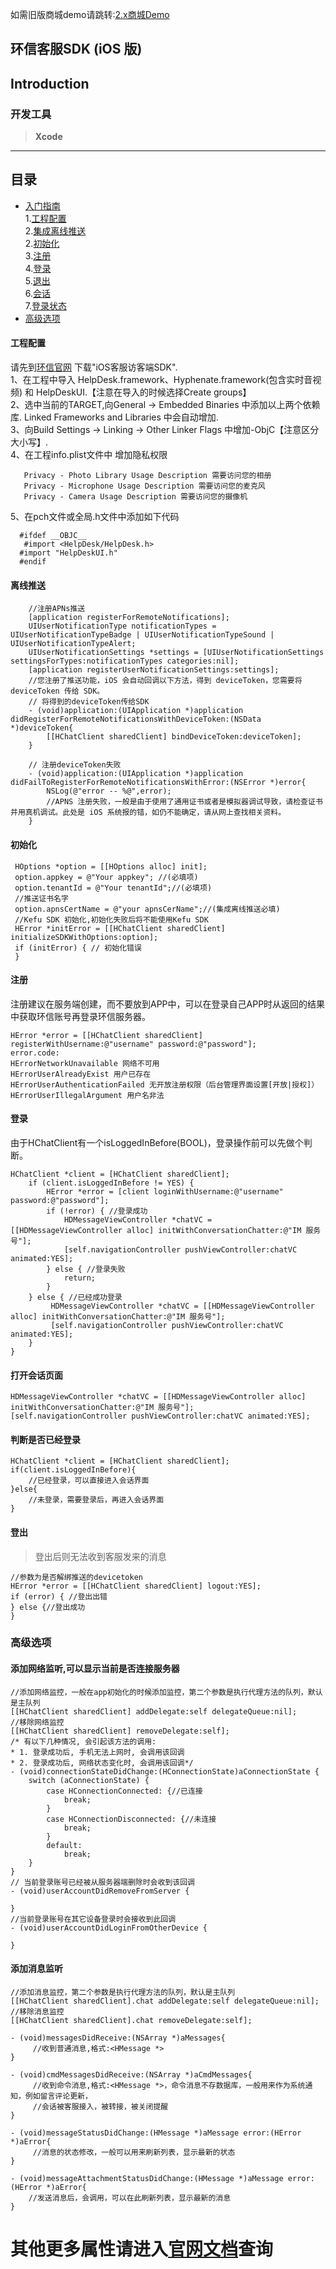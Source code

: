 
如需旧版商城demo请跳转:[2.x商城Demo](https://github.com/easemob/helpdeskdemo-ios/tree/master-2.x)

## 环信客服SDK (iOS 版)


## Introduction


### 开发工具

> **Xcode**


----

## 目录

* [入门指南](#Getting_started_guide)<br>
  1.[工程配置](#Guide_build) <br>
  2.[集成离线推送](#Guide_APNs) <br>
  2.[初始化](#Guide_init)<br>
  3.[注册](#Guide_register)<br>
  4.[登录](#Guide_login)<br>
  5.[退出](#Guide_logout)<br>
  6.[会话](#Guide_Chat)<br>
  7.[登录状态](#Guide_Login_Status)<br>
* [高级选项](#Advanced_Option)<br>


#### <A NAME="Guide_build"></A>工程配置
 请先到[环信官网](http://www.easemob.com/download/cs) 下载"iOS客服访客端SDK".<br>
 1、在工程中导入 HelpDesk.framework、Hyphenate.framework(包含实时音视频) 和 HelpDeskUI.【注意在导入的时候选择Create groups】<br>
 2、选中当前的TARGET,向General → Embedded Binaries 中添加以上两个依赖库. Linked Frameworks and Libraries 中会自动增加. <br>
 3、向Build Settings → Linking → Other Linker Flags 中增加-ObjC【注意区分大小写】. <br>
 4、在工程info.plist文件中 增加隐私权限 <br>
 ```
    Privacy - Photo Library Usage Description 需要访问您的相册
    Privacy - Microphone Usage Description 需要访问您的麦克风
    Privacy - Camera Usage Description 需要访问您的摄像机
 ```
 5、在pch文件或全局.h文件中添加如下代码<br>
 ```
   #ifdef __OBJC__
    #import <HelpDesk/HelpDesk.h>
   #import "HelpDeskUI.h"
   #endif
   ```
#### <A NAME="Guide_APNs"></A>离线推送
```
    //注册APNs推送
    [application registerForRemoteNotifications];
    UIUserNotificationType notificationTypes = UIUserNotificationTypeBadge | UIUserNotificationTypeSound |   UIUserNotificationTypeAlert;
    UIUserNotificationSettings *settings = [UIUserNotificationSettings settingsForTypes:notificationTypes categories:nil];
    [application registerUserNotificationSettings:settings];
    //您注册了推送功能，iOS 会自动回调以下方法，得到 deviceToken，您需要将 deviceToken 传给 SDK。
    // 将得到的deviceToken传给SDK
    - (void)application:(UIApplication *)application didRegisterForRemoteNotificationsWithDeviceToken:(NSData *)deviceToken{
        [[HChatClient sharedClient] bindDeviceToken:deviceToken];
    }

    // 注册deviceToken失败
    - (void)application:(UIApplication *)application didFailToRegisterForRemoteNotificationsWithError:(NSError *)error{
        NSLog(@"error -- %@",error);
        //APNS 注册失败，一般是由于使用了通用证书或者是模拟器调试导致，请检查证书并用真机调试。此处是 iOS 系统报的错，如仍不能确定，请从网上查找相关资料。
    }
```
#### <A NAME="Guide_init"></A>初始化
```
 HOptions *option = [[HOptions alloc] init];
 option.appkey = @"Your appkey"; //(必填项)
 option.tenantId = @"Your tenantId";//(必填项)
 //推送证书名字
 option.apnsCertName = @"your apnsCerName";//(集成离线推送必填)
 //Kefu SDK 初始化,初始化失败后将不能使用Kefu SDK
 HError *initError = [[HChatClient sharedClient] initializeSDKWithOptions:option];
 if (initError) { // 初始化错误
 }
 ```

#### <A NAME="Guide_register"></A>注册

注册建议在服务端创建，而不要放到APP中，可以在登录自己APP时从返回的结果中获取环信账号再登录环信服务器。
```
HError *error = [[HChatClient sharedClient] registerWithUsername:@"username" password:@"password"];
error.code:
HErrorNetworkUnavailable 网络不可用
HErrorUserAlreadyExist 用户已存在
HErrorUserAuthenticationFailed 无开放注册权限（后台管理界面设置[开放|授权]）
HErrorUserIllegalArgument 用户名非法
```
#### <A NAME="Guide_login"></A>登录
由于HChatClient有一个isLoggedInBefore(BOOL)，登录操作前可以先做个判断。
```
HChatClient *client = [HChatClient sharedClient];
    if (client.isLoggedInBefore != YES) {
        HError *error = [client loginWithUsername:@"username" password:@"password"];
        if (!error) { //登录成功
            HDMessageViewController *chatVC = [[HDMessageViewController alloc] initWithConversationChatter:@"IM 服务号"];
            [self.navigationController pushViewController:chatVC animated:YES];
        } else { //登录失败
            return;
        }
    } else { //已经成功登录
         HDMessageViewController *chatVC = [[HDMessageViewController alloc] initWithConversationChatter:@"IM 服务号"];
         [self.navigationController pushViewController:chatVC animated:YES];
    }
}

```

#### <A NAME="Guide_Chat"></A>打开会话页面

```
HDMessageViewController *chatVC = [[HDMessageViewController alloc] initWithConversationChatter:@"IM 服务号"];
[self.navigationController pushViewController:chatVC animated:YES];
```
#### <A NAME="Guide_Login_Status"></A>判断是否已经登录

```
HChatClient *client = [HChatClient sharedClient];
if(client.isLoggedInBefore){
    //已经登录，可以直接进入会话界面
}else{
    //未登录，需要登录后，再进入会话界面
}
```
#### <A NAME="Guide_logout"></A>登出
>登出后则无法收到客服发来的消息
```
//参数为是否解绑推送的devicetoken
HError *error = [[HChatClient sharedClient] logout:YES];
if (error) { //登出出错
} else {//登出成功
}
```
### <A NAME="Advanced_Option"></A>高级选项

#### 添加网络监听,可以显示当前是否连接服务器

```
//添加网络监控，一般在app初始化的时候添加监控，第二个参数是执行代理方法的队列，默认是主队列
[[HChatClient sharedClient] addDelegate:self delegateQueue:nil];
//移除网络监控
[[HChatClient sharedClient] removeDelegate:self];
/* 有以下几种情况, 会引起该方法的调用:
* 1. 登录成功后, 手机无法上网时, 会调用该回调
* 2. 登录成功后, 网络状态变化时, 会调用该回调*/
- (void)connectionStateDidChange:(HConnectionState)aConnectionState {
    switch (aConnectionState) {
        case HConnectionConnected: {//已连接
            break;
        }
        case HConnectionDisconnected: {//未连接
            break;
        }
        default:
            break;
    }
}
// 当前登录账号已经被从服务器端删除时会收到该回调
- (void)userAccountDidRemoveFromServer {
    
}
//当前登录账号在其它设备登录时会接收到此回调
- (void)userAccountDidLoginFromOtherDevice {
    
}
```
#### 添加消息监听

```
//添加消息监控，第二个参数是执行代理方法的队列，默认是主队列
[[HChatClient sharedClient].chat addDelegate:self delegateQueue:nil];
//移除消息监控
[[HChatClient sharedClient].chat removeDelegate:self];

- (void)messagesDidReceive:(NSArray *)aMessages{
     //收到普通消息,格式:<HMessage *>
}

- (void)cmdMessagesDidReceive:(NSArray *)aCmdMessages{
     //收到命令消息,格式:<HMessage *>，命令消息不存数据库，一般用来作为系统通知，例如留言评论更新，
     //会话被客服接入，被转接，被关闭提醒
}

- (void)messageStatusDidChange:(HMessage *)aMessage error:(HError *)aError{
     //消息的状态修改，一般可以用来刷新列表，显示最新的状态
}

- (void)messageAttachmentStatusDidChange:(HMessage *)aMessage error:(HError *)aError{
    //发送消息后，会调用，可以在此刷新列表，显示最新的消息
}
```

#  其他更多属性请进入[官网文档](http://docs.easemob.com/cs/300visitoraccess/iossdk)查询


